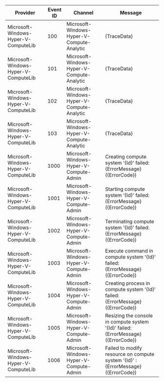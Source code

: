 Provider                              |  Event ID  |  Channel                                     |  Message
--------------------------------------|------------|----------------------------------------------|------------------------------------------------------------------------------------
Microsoft-Windows-Hyper-V-ComputeLib  |  100       |  Microsoft-Windows-Hyper-V-Compute-Analytic  |  {TraceData}
Microsoft-Windows-Hyper-V-ComputeLib  |  101       |  Microsoft-Windows-Hyper-V-Compute-Analytic  |  {TraceData}
Microsoft-Windows-Hyper-V-ComputeLib  |  102       |  Microsoft-Windows-Hyper-V-Compute-Analytic  |  {TraceData}
Microsoft-Windows-Hyper-V-ComputeLib  |  103       |  Microsoft-Windows-Hyper-V-Compute-Analytic  |  {TraceData}
Microsoft-Windows-Hyper-V-ComputeLib  |  1000      |  Microsoft-Windows-Hyper-V-Compute-Admin     |  Creating compute system '{Id}' failed: {ErrorMessage} ({ErrorCode})
Microsoft-Windows-Hyper-V-ComputeLib  |  1001      |  Microsoft-Windows-Hyper-V-Compute-Admin     |  Starting compute system '{Id}' failed: {ErrorMessage} ({ErrorCode})
Microsoft-Windows-Hyper-V-ComputeLib  |  1002      |  Microsoft-Windows-Hyper-V-Compute-Admin     |  Terminating compute system '{Id}' failed: {ErrorMessage} ({ErrorCode})
Microsoft-Windows-Hyper-V-ComputeLib  |  1003      |  Microsoft-Windows-Hyper-V-Compute-Admin     |  Execute command in compute system '{Id}' failed: {ErrorMessage} ({ErrorCode})
Microsoft-Windows-Hyper-V-ComputeLib  |  1004      |  Microsoft-Windows-Hyper-V-Compute-Admin     |  Creating process in compute system '{Id}' failed: {ErrorMessage} ({ErrorCode})
Microsoft-Windows-Hyper-V-ComputeLib  |  1005      |  Microsoft-Windows-Hyper-V-Compute-Admin     |  Resizing the console in compute system '{Id}' failed: {ErrorMessage} ({ErrorCode})
Microsoft-Windows-Hyper-V-ComputeLib  |  1006      |  Microsoft-Windows-Hyper-V-Compute-Admin     |  Failed to modify resource on compute system '{Id}' : {ErrorMessage} ({ErrorCode})